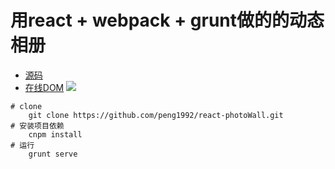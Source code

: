 # 用react + webpack + grunt做的的动态相册
* [源码](https://github.com/peng1992/react-photoWall)
* [在线DOM](https://peng1992.github.io/react-photoWall/)
![](./assets/movie.gif)
``` 
# clone
    git clone https://github.com/peng1992/react-photoWall.git
# 安装项目依赖
    cnpm install 
# 运行
    grunt serve
```
